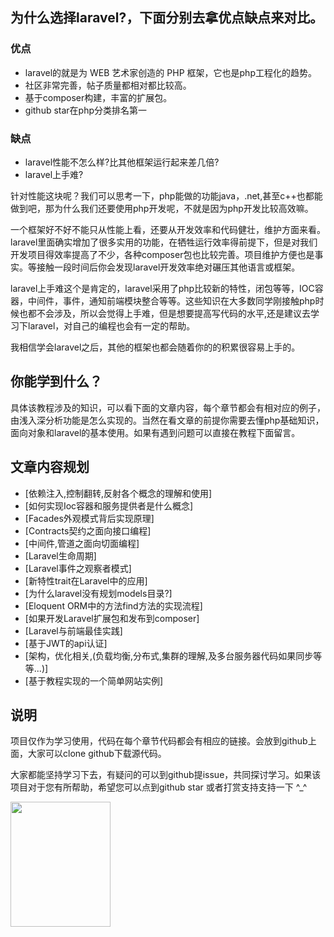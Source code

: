 ## 为什么选择laravel?，下面分别去拿优点缺点来对比。

### 优点

+ laravel的就是为 WEB 艺术家创造的 PHP 框架，它也是php工程化的趋势。
+ 社区非常完善，帖子质量都相对都比较高。
+ 基于composer构建，丰富的扩展包。
+ github star在php分类排名第一

### 缺点
+ laravel性能不怎么样?比其他框架运行起来差几倍?
+ laravel上手难?

针对性能这块呢？我们可以思考一下，php能做的功能java，.net,甚至c++也都能做到吧，那为什么我们还要使用php开发呢，不就是因为php开发比较高效嘛。

一个框架好不好不能只从性能上看，还要从开发效率和代码健壮，维护方面来看。laravel里面确实增加了很多实用的功能，在牺牲运行效率得前提下，但是对我们开发项目得效率提高了不少，各种composer包也比较完善。项目维护方便也是事实。等接触一段时间后你会发现laravel开发效率绝对碾压其他语言或框架。

laravel上手难这个是肯定的，laravel采用了php比较新的特性，闭包等等，IOC容器，中间件，事件，通知前端模块整合等等。这些知识在大多数同学刚接触php时候也都不会涉及，所以会觉得上手难，但是想要提高写代码的水平,还是建议去学习下laravel，对自己的编程也会有一定的帮助。

我相信学会laravel之后，其他的框架也都会随着你的的积累很容易上手的。

## 你能学到什么？

具体该教程涉及的知识，可以看下面的文章内容，每个章节都会有相对应的例子，由浅入深分析功能是怎么实现的。当然在看文章的前提你需要去懂php基础知识，面向对象和laravel的基本使用。如果有遇到问题可以直接在教程下面留言。

## 文章内容规划

- [依赖注入,控制翻转,反射各个概念的理解和使用]
- [如何实现Ioc容器和服务提供者是什么概念]
- [Facades外观模式背后实现原理]
- [Contracts契约之面向接口编程]
- [中间件,管道之面向切面编程]
- [Laravel生命周期]
- [Laravel事件之观察者模式]
- [新特性trait在Laravel中的应用]
- [为什么laravel没有规划models目录?]
- [Eloquent ORM中的方法find方法的实现流程]
- [如果开发Laravel扩展包和发布到composer]
- [Laravel与前端最佳实践]
- [基于JWT的api认证]
- [架构，优化相关,(负载均衡,分布式,集群的理解,及多台服务器代码如果同步等等...)]
- [基于教程实现的一个简单网站实例]

## 说明

项目仅作为学习使用，代码在每个章节代码都会有相应的链接。会放到github上面，大家可以clone github下载源代码。

大家都能坚持学习下去，有疑问的可以到github提issue，共同探讨学习。如果该项目对于您有所帮助，希望您可以点到github star 或者打赏支持支持一下 ^_^ 

<img src="https://github.com/cxp1539/laravel-core-learn/blob/master/imgs/1547642038777.jpg" width="160" height="200" />
